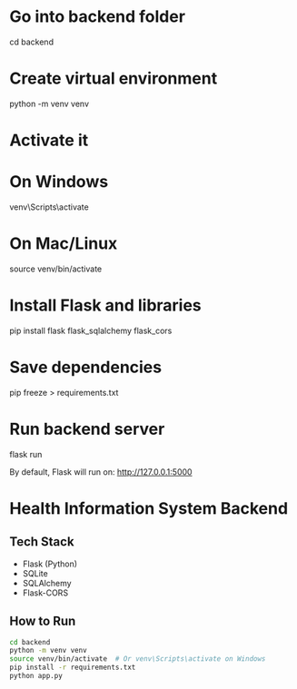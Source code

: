 # Go into backend folder
cd backend

# Create virtual environment
python -m venv venv

# Activate it
# On Windows
venv\Scripts\activate
# On Mac/Linux
source venv/bin/activate

# Install Flask and libraries
pip install flask flask_sqlalchemy flask_cors

# Save dependencies
pip freeze > requirements.txt

# Run backend server
flask run

By default, Flask will run on: http://127.0.0.1:5000

# Health Information System Backend

## Tech Stack
- Flask (Python)
- SQLite
- SQLAlchemy
- Flask-CORS

## How to Run

```bash
cd backend
python -m venv venv
source venv/bin/activate  # Or venv\Scripts\activate on Windows
pip install -r requirements.txt
python app.py
